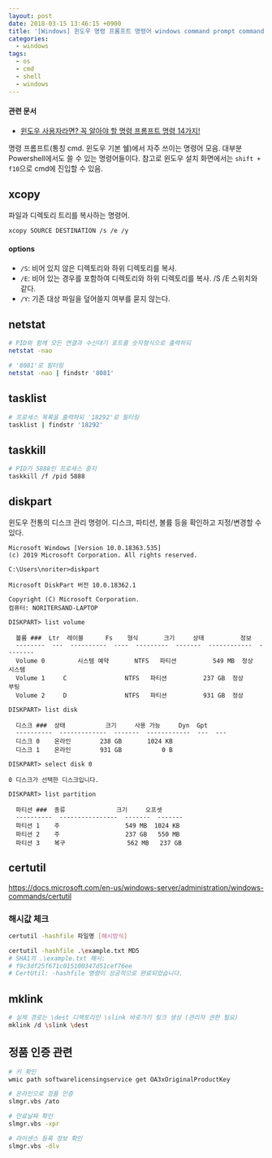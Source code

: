 ```yaml
---
layout: post
date: 2018-03-15 13:46:15 +0900
title: '[Windows] 윈도우 명령 프롬프트 명령어 windows command prompt commands'
categories:
  - windows
tags:
  - os
  - cmd
  - shell
  - windows
---
```


#### 관련 문서

- [윈도우 사용자라면? 꼭 알아야 할 명령 프롬프트 명령 14가지!](https://sergeswin.com/961)

명령 프롬프트(통칭 cmd. 윈도우 기본 쉘)에서 자주 쓰이는 명령어 모음. 대부분 Powershell에서도 쓸 수 있는 명령어들이다. 참고로 윈도우 설치 화면에서는 `shift + f10`으로 cmd에 진입할 수 있음.

## xcopy

파일과 디렉토리 트리를 복사하는 명령어.

```bash
xcopy SOURCE DESTINATION /s /e /y
```

#### options

- `/S`: 비어 있지 않은 디렉토리와 하위 디렉토리를 복사.
- `/E`: 비어 있는 경우를 포함하여 디렉토리와 하위 디렉토리를 복사. /S /E 스위치와 같다.
- `/Y`: 기존 대상 파일을 덮어쓸지 여부를 묻지 않는다.

## netstat

```bash
# PID와 함께 모든 연결과 수신대기 포트를 숫자형식으로 출력하되
netstat -nao

# '8081'로 필터링
netstat -nao | findstr '8081'
```

## tasklist

```bash
# 프로세스 목록을 출력하되 '18292'로 필터링
tasklist | findstr '18292'
```

## taskkill

```bash
# PID가 5888인 프로세스 중지
taskkill /f /pid 5888
```

## diskpart

윈도우 전통의 디스크 관리 명령어. 디스크, 파티션, 볼륨 등을 확인하고 지정/변경할 수 있다.

```
Microsoft Windows [Version 10.0.18363.535]
(c) 2019 Microsoft Corporation. All rights reserved.

C:\Users\noriter>diskpart

Microsoft DiskPart 버전 10.0.18362.1

Copyright (C) Microsoft Corporation.
컴퓨터: NORITERSAND-LAPTOP

DISKPART> list volume

  볼륨 ###  Ltr  레이블      Fs    형식       크기     상태          정보
  --------  ---  ----------  ----  ---------  -------  ------------  --------
  Volume 0         시스템 예약       NTFS   파티션          549 MB  정상         시스템
  Volume 1     C                NTFS   파티션          237 GB  정상         부팅
  Volume 2     D                NTFS   파티션          931 GB  정상

DISKPART> list disk

  디스크 ###  상태           크기     사용 가능     Dyn  Gpt
  ----------  -------------  -------  ------------  ---  ---
  디스크 0    온라인        238 GB       1024 KB
  디스크 1    온라인        931 GB           0 B

DISKPART> select disk 0

0 디스크가 선택한 디스크입니다.

DISKPART> list partition

  파티션 ###  종류              크기     오프셋
  ----------  ----------------  -------  -------
  파티션 1    주                  549 MB  1024 KB
  파티션 2    주                  237 GB   550 MB
  파티션 3    복구                 562 MB   237 GB
```

## certutil

https://docs.microsoft.com/en-us/windows-server/administration/windows-commands/certutil

### 해시값 체크

```bash
certutil -hashfile 파일명 [해시방식]
```

```bash
certutil -hashfile .\example.txt MD5
# SHA1의 .\example.txt 해시:
# f9c3df25f671c015100347d51cef76ee
# CertUtil: -hashfile 명령이 성공적으로 완료되었습니다.
```

## mklink

```bash
# 실제 경로는 \dest 디렉토리인 \slink 바로가기 링크 생성 (관리자 권한 필요)
mklink /d \slink \dest
```

## 정품 인증 관련

```bash
# 키 확인
wmic path softwarelicensingservice get OA3xOriginalProductKey

# 온라인으로 정품 인증
slmgr.vbs /ato

# 만료날짜 확인
slmgr.vbs -xpr

# 라이센스 등록 정보 확인
slmgr.vbs -dlv
```
